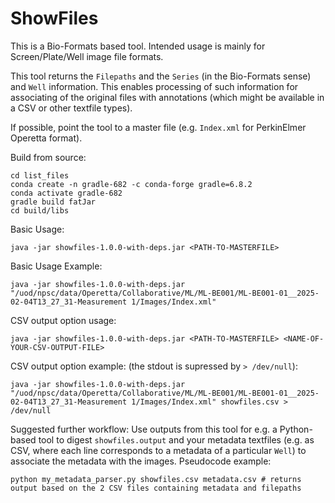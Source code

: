 # ShowFiles
This is a Bio-Formats based tool. Intended usage is mainly for Screen/Plate/Well image file formats.

This tool returns the `Filepaths` and the `Series` (in the Bio-Formats sense) and `Well` information. This enables processing of such information for associating of the original files with annotations (which might be available in a CSV or other textfile types). 

If possible, point the tool to a master file (e.g. `Index.xml` for PerkinElmer Operetta format).

Build from source:

```
cd list_files
conda create -n gradle-682 -c conda-forge gradle=6.8.2
conda activate gradle-682
gradle build fatJar
cd build/libs
```


Basic Usage:

```
java -jar showfiles-1.0.0-with-deps.jar <PATH-TO-MASTERFILE>
```

Basic Usage Example:

```
java -jar showfiles-1.0.0-with-deps.jar "/uod/npsc/data/Operetta/Collaborative/ML/ML-BE001/ML-BE001-01__2025-02-04T13_27_31-Measurement 1/Images/Index.xml"
```

CSV output option usage:

```
java -jar showfiles-1.0.0-with-deps.jar <PATH-TO-MASTERFILE> <NAME-OF-YOUR-CSV-OUTPUT-FILE>
```

CSV output option example: (the stdout is supressed by `> /dev/null`):

```
java -jar showfiles-1.0.0-with-deps.jar "/uod/npsc/data/Operetta/Collaborative/ML/ML-BE001/ML-BE001-01__2025-02-04T13_27_31-Measurement 1/Images/Index.xml" showfiles.csv > /dev/null
```

Suggested further workflow:
Use outputs from this tool for e.g. a Python-based tool to digest `showfiles.output` and your metadata textfiles (e.g. as CSV, where each line corresponds to a metadata of a particular `Well`) to associate the metadata with the images.
Pseudocode example:

```
python my_metadata_parser.py showfiles.csv metadata.csv # returns output based on the 2 CSV files containing metadata and filepaths
```
